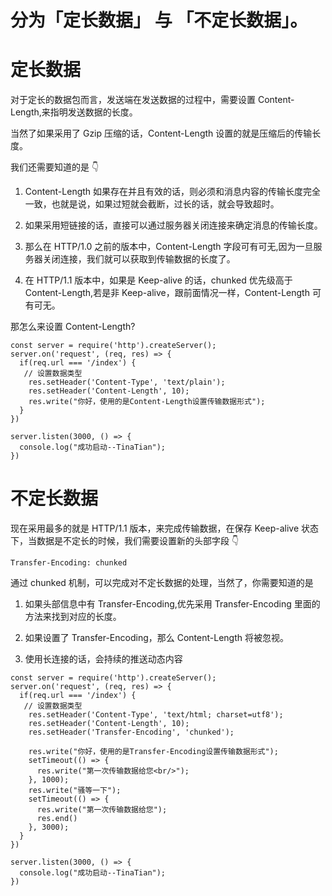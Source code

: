 # 分为「定长数据」 与 「不定长数据」。

# 定长数据

对于定长的数据包而言，发送端在发送数据的过程中，需要设置 Content-Length,来指明发送数据的长度。

当然了如果采用了 Gzip 压缩的话，Content-Length 设置的就是压缩后的传输长度。

我们还需要知道的是 👇

1.  Content-Length 如果存在并且有效的话，则必须和消息内容的传输长度完全一致，也就是说，如果过短就会截断，过长的话，就会导致超时。

2.  如果采用短链接的话，直接可以通过服务器关闭连接来确定消息的传输长度。

3.  那么在 HTTP/1.0 之前的版本中，Content-Length 字段可有可无,因为一旦服务器关闭连接，我们就可以获取到传输数据的长度了。

4.  在 HTTP/1.1 版本中，如果是 Keep-alive 的话，chunked 优先级高于 Content-Length,若是非 Keep-alive，跟前面情况一样，Content-Length 可有可无。

那怎么来设置 Content-Length?

```
const server = require('http').createServer();
server.on('request', (req, res) => {
  if(req.url === '/index') {
   // 设置数据类型
    res.setHeader('Content-Type', 'text/plain');
    res.setHeader('Content-Length', 10);
    res.write("你好，使用的是Content-Length设置传输数据形式");
  }
})

server.listen(3000, () => {
  console.log("成功启动--TinaTian");
})
```

# 不定长数据

现在采用最多的就是 HTTP/1.1 版本，来完成传输数据，在保存 Keep-alive 状态下，当数据是不定长的时候，我们需要设置新的头部字段 👇

```
Transfer-Encoding: chunked

```

通过 chunked 机制，可以完成对不定长数据的处理，当然了，你需要知道的是

1. 如果头部信息中有 Transfer-Encoding,优先采用 Transfer-Encoding 里面的方法来找到对应的长度。

2. 如果设置了 Transfer-Encoding，那么 Content-Length 将被忽视。

3. 使用长连接的话，会持续的推送动态内容

```
const server = require('http').createServer();
server.on('request', (req, res) => {
  if(req.url === '/index') {
   // 设置数据类型
    res.setHeader('Content-Type', 'text/html; charset=utf8');
    res.setHeader('Content-Length', 10);
    res.setHeader('Transfer-Encoding', 'chunked');

    res.write("你好，使用的是Transfer-Encoding设置传输数据形式");
    setTimeout(() => {
      res.write("第一次传输数据给您<br/>");
    }, 1000);
    res.write("骚等一下");
    setTimeout(() => {
      res.write("第一次传输数据给您");
      res.end()
    }, 3000);
  }
})

server.listen(3000, () => {
  console.log("成功启动--TinaTian");
})
```

